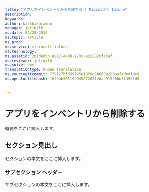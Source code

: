 ```yaml
---
title: "アプリをインベントリから削除する | Microsoft Intune"
description: 
keywords: 
author: karthikaraman
manager: jeffgilb
ms.date: 04/28/2016
ms.topic: article
ms.prod: 
ms.service: microsoft-intune
ms.technology: 
ms.assetid: 201dadbc-8812-4a8b-a79c-a328829fec4f
ms.reviewer: jeffgilb
ms.suite: ems
translationtype: Human Translation
ms.sourcegitcommit: 779127bfd39145010f0d9b6609286aaf4dedfdc8
ms.openlocfilehash: 16f9ab5651999458728f1e0ae91526bb3f3555d5


---
```


# アプリをインベントリから削除する
概要をここに挿入します。

## セクション見出し
セクションの本文をここに挿入します。

### サブセクション ヘッダー
サブセクションの本文をここに挿入します。




<!--HONumber=Jun16_HO4-->



